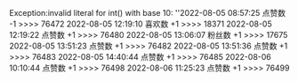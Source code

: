 Exception:invalid literal for int() with base 10: ''2022-08-05  08:57:25   点赞数 -1 >>>> 76472
2022-08-05  12:19:10   喜欢数 +1 >>>> 18371
2022-08-05  12:19:22   点赞数 +1 >>>> 76480
2022-08-05  13:06:07   粉丝数 +1 >>>> 17675
2022-08-05  13:51:23   点赞数 +1 >>>> 76482
2022-08-05  13:51:36   点赞数 +1 >>>> 76483
2022-08-05  14:40:44   点赞数 +1 >>>> 76485
2022-08-06  10:10:44   点赞数 +1 >>>> 76498
2022-08-06  11:25:23   点赞数 +1 >>>> 76499
